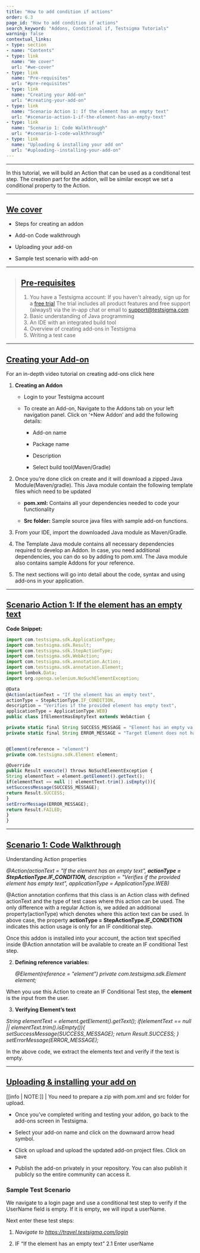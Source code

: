 ```yaml
---
title: "How to add condition if actions"
order: 6.3
page_id: "How to add condition if actions"
search_keyword: "Addons, Conditional if, Testsigma Tutorials"
warning: false
contextual_links:
- type: section
- name: "Contents"
- type: link
  name: "We cover"
  url: "#we-cover"
- type: link
  name: "Pre-requisites"
  url: "#pre-requisites"
- type: link
  name: "Creating your Add-on"
  url: "#creating-your-add-on"
- type: link
  name: "Scenario Action 1: If the element has an empty text"
  url: "#scenario-action-1-if-the-element-has-an-empty-text"
- type: link
  name: "Scenario 1: Code Walkthrough"
  url: "#scenario-1-code-walkthrough"
- type: link
  name: "Uploading & installing your add on"
  url: "#uploading--installing-your-add-on"
---
```

---

In this tutorial, we will build an Action that can be used as a conditional test step. The creation part for the addon, will be similar except we set a conditional property to the Action.

---
## [We cover](#we-cover)

* Steps for creating an addon

* Add-on Code walkthrough

* Uploading your add-on

* Sample test scenario with add-on

---

> ## [Pre-requisites](#pre-requisites)
> 1. You have a Testsigma account: If you haven't already, sign up for a [free trial](https://testsigma.com/signup)
>   The trial includes all product features and free support (always!) via the in-app chat or email to [support@testsigma.com](mailto:support@testsigma.com)
> 2. Basic understanding of Java programming
> 3. An IDE with an integrated build tool
> 4. Overview of creating add-ons in Testsigma
> 5. Writing a test case

---
## [Creating your Add-on](#creating-your-add-on)

For an in-depth video tutorial on creating add-ons click here

1. **Creating an Addon**
     * Login to your Testsigma account

     * To create an Add-on, Navigate to the Addons tab on your left navigation panel. Click on ‘+New Addon’ and add the following details:
        * Add-on name

        * Package name

        * Description

        * Select build tool(Maven/Gradle)
       
2. Once you’re done click on create and it will download a zipped Java Module(Maven/gradle). This Java module contain the following template files which need to be updated
      * **pom.xml:** Contains all your dependencies needed to code your functionality

      * **Src folder:** Sample source java files with sample add-on functions.

3. From your IDE, import the downloaded Java module as Maven/Gradle.

4. The Template Java module contains all necessary dependencies required to develop an Addon. In case, you need additional dependencies, you can do so by adding to pom.xml. The Java module also contains sample Addons for your reference.

5. The next sections will go into detail about the code, syntax and using add-ons in your application.

---

## [Scenario Action 1: If the element has an empty text](#scenario-action-1-if-the-element-has-an-empty-text)

**Code Snippet:**
```javascript
import com.testsigma.sdk.ApplicationType;
import com.testsigma.sdk.Result;
import com.testsigma.sdk.StepActionType;
import com.testsigma.sdk.WebAction;
import com.testsigma.sdk.annotation.Action;
import com.testsigma.sdk.annotation.Element;
import lombok.Data;
import org.openqa.selenium.NoSuchElementException;

@Data
@Action(actionText = "If the element has an empty text",
actionType = StepActionType.IF_CONDITION,
description = "Verifies if the provided element has empty text",
applicationType = ApplicationType.WEB)
public class IfElementHasEmptyText extends WebAction {

private static final String SUCCESS_MESSAGE = "Element has an empty va;ue as expected";
private static final String ERROR_MESSAGE = "Target Element does not have an Empty value";


@Element(reference = "element")
private com.testsigma.sdk.Element element;

@Override
public Result execute() throws NoSuchElementException {
String elementText = element.getElement().getText();
if(elementText == null || elementText.trim().isEmpty()){
setSuccessMessage(SUCCESS_MESSAGE);
return Result.SUCCESS;
}
setErrorMessage(ERROR_MESSAGE);
return Result.FAILED;
}
}
```

---

## [Scenario 1: Code Walkthrough]()

Understanding Action properties


_@Action(actionText = "If the element has an empty text",
**actionType = StepActionType.IF_CONDITION,**
description = "Verifies if the provided element has empty text",
applicationType = ApplicationType.WEB)_

@Action annotation confirms that this class is an Action class with defined actionText and the type of test cases where this action can be used.
The only difference with a regular Action is, we added an additional property(actionType) which denotes where this action text can be used.
In above case, the property **actionType = StepActionType.IF_CONDITION** indicates this action usage is only for an IF conditional step.

Once this addon is installed into your account, the action text specified inside @Action annotation will be available to create an IF conditional Test step.


2. **Defining reference variables:**

     _@Element(reference = "element")
           private com.testsigma.sdk.Element element;_

When you use this Action to create an IF Conditional Test step, the **element** is the input from the user.


3. **Verifying Element’s text**

_String elementText = element.getElement().getText();
if(elementText == null || elementText.trim().isEmpty()){
setSuccessMessage(SUCCESS_MESSAGE);
return Result.SUCCESS;
}
setErrorMessage(ERROR_MESSAGE);_

In the above code, we extract the elements text and verify if the text is empty.

---

## [Uploading & installing your add on](#uploading--installing-your-add-on)

[[info | NOTE:]]
| You need to prepare a zip with pom.xml and src folder for upload.

* Once you’ve completed writing and testing your addon, go back to the add-ons screen in Testsigma.

* Select your add-on name and click on the downward arrow head symbol.

* Click on upload and upload the updated add-on project files. Click on save

* Publish the add-on privately in your repository. You can also publish it publicly so the entire community can access it.

### Sample Test Scenario

We navigate to a login page and use a conditional test step to verify if the UserName field is empty. If it is empty, we will input a userName.

Next enter these test steps:

1. _Navigate to https://travel.testsigma.com/login_

2. IF “If the element has an empty text”
    2.1 Enter userName
